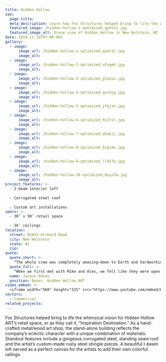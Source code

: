 ```yaml
---
title: Hidden Hollow
seo:
  page_title:
  meta_description: Learn how Fox Structures helped bring to life the whimsical vision for Hidden Hollow ART’s retail space.
  featured_image: /hidden-hollow-1-optimized_qxbt2z.jpg
  featured_image_alt: Drone view of Hidden Hollow in New Holstein, WI
date: 2019-11-18T07:00:00Z
gallery: 
  - image: 
      image_url: /hidden-hollow-1-optimized_qxbt2z.jpg
      image_alt:
  - image: 
      image_url: /hidden-hollow-2-optimized_ufxgeb.jpg
      image_alt:
  - image: 
      image_url: /hidden-hollow-3-optimized_glqsuu.jpg
      image_alt:
  - image: 
      image_url: /hidden-hollow-4-optimized_qormjq.jpg
      image_alt:
  - image: 
      image_url: /hidden-hollow-5-optimized_yfqjzn.jpg
      image_alt:
  - image: 
      image_url: /hidden-hollow-6-optimized_hs2lvl.jpg
      image_alt:
  - image: 
      image_url: /hidden-hollow-7-optimized_akabji.jpg
      image_alt:
  - image: 
      image_url: /hidden-hollow-8-optimized_bigz8a.jpg
      image_alt:
  - image: 
      image_url: /hidden-hollow-9-optimized_lldn7w.jpg
      image_alt:
  - image: 
      image_url: /hidden-hollow-10-optimized_beyxfm.jpg
      image_alt:
project_features: >-
  - I-beam interior loft
  
  - Corrugated steel roof
  
  - Custom art installations
specs: >-
  - 30’ x 50’ retail space
  
  - 16’ ceilings
location:
  street: N1833 Orchard Road
  city: New Holstein
  state: WI
  zip:
quote:
  quote_short: >-
    “The whole crew was completely amazing—down to Earth and hardworking. We would absolutely recommend Fox Structures.”
  quote_full: >-
    “When we first met with Mike and Alex, we felt like they were open and up to the challenge of creating a space with a 'wow' factor! If we had a question about anything at all, Fox Structures was awesome at explaining why/how things on the project could be done. If we needed something changed, they were accommodating. The whole crew was completely amazing—down to earth and hardworking. We would absolutely recommend Fox Structures. Their attention to detail and flexibility on design was on point.”
  name: Jaimie Danes
  position: Owner, Hidden Hollow ART
video_embed: >-
  <iframe width="560" height="315" src="https://www.youtube.com/embed/HozlIw8DiNM?si=3q2yfPgBeguMyO3m" title="YouTube video player" frameborder="0" allow="accelerometer; autoplay; clipboard-write; encrypted-media; gyroscope; picture-in-picture; web-share" referrerpolicy="strict-origin-when-cross-origin" allowfullscreen></iframe>
sectors:
  - Commercial
related_projects: 
---
```


Fox Structures helped bring to life the whimsical vision for Hidden Hollow ART’s retail space, or as they call it, “Inspiration Destination.” As a hand-crafted metal/wood art shop, the stand-alone building reflects the company’s eclectic character with a unique combination of materials. Standout features include a gorgeous corrugated steel, standing seam roof and the artist’s custom-made rusty steel shingle pieces. A beautiful I-beam loft served as a perfect canvas for the artists to add their own colorful railings.